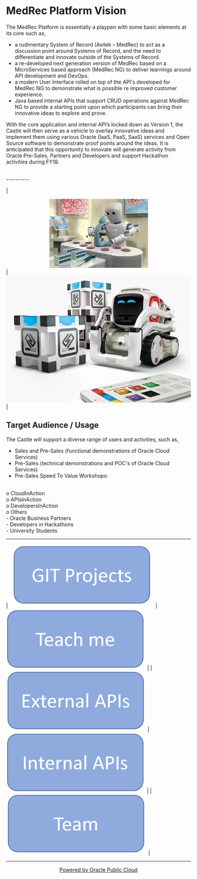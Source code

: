 **MedRec Platform Vision**
===================


The MedRec Platform is essentially a playpen with some basic elements at its core such as,
 
-	a rudimentary System of Record (Avitek – MedRec) to act as a discussion point around Systems of Record, and the need to differentiate and innovate outside of the Systems of Record.
- a re-developed next generation version of MedRec based on a MicroServices based approach (MedRec NG) to deliver learnings around API development and DevOps.
- a modern User Interface rolled on top of the API's developed for MedRec NG to demonstrate what is possible re improved customer experience.
-	Java based internal APIs that support CRUD operations against MedRec NG to provide a starting point upon which participants can bring their innovative ideas to explore and prove.

With the core application and internal API’s locked down as Version 1, the Castle will then serve as a vehicle to overlay innovative ideas and implement them using various Oracle (IaaS, PaaS, SaaS) services and Open Source software to demonstrate proof points around the ideas. It is anticipated that this opportunity to innovate will generate activity from Oracle Pre-Sales, Partners and Developers and support Hackathon activities during FY18.

<br>
----------

| <center><img src="robotmedicine.jpg"></center> | <center><img src="cozmoanki.jpg"></center>  | 



## Target Audience / Usage

The Castle will support a diverse range of users and activities, such as,

-	Sales and Pre-Sales (functional demonstrations of Oracle Cloud Services)
-	Pre-Sales (technical demonstrations and POC's of Oracle Cloud Services)
-	Pre-Sales Speed To Value Workshops: 
<br>
o	CloudInAction
<br>
o	APIsInAction
<br>
o	DevelopersInAction
<br>
o	Others
<br>
-	Oracle Business Partners 
<br>
-	Developers in Hackathons
<br>
-	University Students


----------

| <a href="gitmedrecng" rel="GIT repo">![link text](git.png "GIT")</a>  | <a href="teachme" rel="Teach Me">![link text](teachMe.png "Teach Me")</a>  | 
| <a href="externalapis" rel="External APIs">![link text](externalapis.png "External APIs")</a>  | <a href="internalapis" rel="Internal APIs">![link text](internalapis.png "GIT")</a>  |
| <a href="team" rel="Team">![link text](team.png "Team")</a>  |

----------

<center>
<a href="http://cloud.oracle.com">Powered by Oracle Public Cloud</a>
</center>
